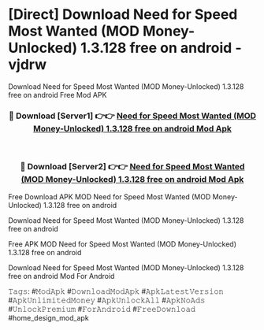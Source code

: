 # [Direct] Download Need for Speed Most Wanted (MOD Money-Unlocked) 1.3.128 free on android - vjdrw
Download Need for Speed Most Wanted (MOD Money-Unlocked) 1.3.128 free on android Free Mod APK

<div align="center">
<h3>🔴 Download [Server1] 👉👉 <a href="https://apk-comot.site?title=Need_for_Speed_Most_Wanted_(MOD_Money-Unlocked)_1.3.128_free_on_android">Need for Speed Most Wanted (MOD Money-Unlocked) 1.3.128 free on android Mod Apk</a></h3><br>

<h3>🔴 Download [Server2] 👉👉 <a href="https://apk-comot.site?title=Need_for_Speed_Most_Wanted_(MOD_Money-Unlocked)_1.3.128_free_on_android">Need for Speed Most Wanted (MOD Money-Unlocked) 1.3.128 free on android Mod Apk</a></h3>
</div>


Free Download APK MOD Need for Speed Most Wanted (MOD Money-Unlocked) 1.3.128 free on android

Download Need for Speed Most Wanted (MOD Money-Unlocked) 1.3.128 free on android 

Free APK MOD Need for Speed Most Wanted (MOD Money-Unlocked) 1.3.128 free on android 

Download Need for Speed Most Wanted (MOD Money-Unlocked) 1.3.128 free on android Mod For Android

𝚃𝚊𝚐𝚜: #𝙼𝚘𝚍𝙰𝚙𝚔 #𝙳𝚘𝚠𝚗𝚕𝚘𝚊𝚍𝙼𝚘𝚍𝙰𝚙𝚔 #𝙰𝚙𝚔𝙻𝚊𝚝𝚎𝚜𝚝𝚅𝚎𝚛𝚜𝚒𝚘𝚗 #𝙰𝚙𝚔𝚄𝚗𝚕𝚒𝚖𝚒𝚝𝚎𝚍𝙼𝚘𝚗𝚎𝚢 #𝙰𝚙𝚔𝚄𝚗𝚕𝚘𝚌𝚔𝙰𝚕𝚕 #𝙰𝚙𝚔𝙽𝚘𝙰𝚍𝚜 #𝚄𝚗𝚕𝚘𝚌𝚔𝙿𝚛𝚎𝚖𝚒𝚞𝚖 #𝙵𝚘𝚛𝙰𝚗𝚍𝚛𝚘𝚒𝚍 #𝙵𝚛𝚎𝚎𝙳𝚘𝚠𝚗𝚕𝚘𝚊𝚍 #home_design_mod_apk